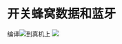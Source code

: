 开关蜂窝数据和蓝牙
===========================
编译![](http://7xi5jw.com1.z0.glb.clouddn.com/widget.png)到真机上
![](http://7xi5jw.com1.z0.glb.clouddn.com/switchData.png)